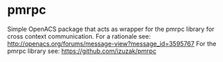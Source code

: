 pmrpc
=====

Simple OpenACS package that acts as wrapper for the pmrpc library for cross context communication. 
For a rationale see: http://openacs.org/forums/message-view?message_id=3595767
For the pmrpc library see: https://github.com/izuzak/pmrpc

